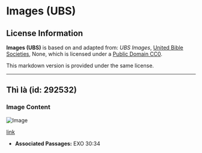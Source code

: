 # Images (UBS)

## License Information

**Images (UBS)** is based on and adapted from: _UBS Images_, [United Bible Societies](https://unitedbiblesocieties.org/), None, which is licensed under a [Public Domain CC0](https://creativecommons.org/public-domain/cc0/).

This markdown version is provided under the same license.



--------------------------------

## Thì là (id: 292532)

### Image Content

![Image](https://cdn.aquifer.bible/aquifer-content/resources/Media/WEB-0216_fennel.jpg)

[link](https://cdn.aquifer.bible/aquifer-content/resources/Media/WEB-0216_fennel.jpg)

* **Associated Passages:** EXO 30:34

